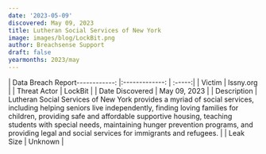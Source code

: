 ```yaml
---
date: '2023-05-09'
discovered: May 09, 2023
title: Lutheran Social Services of New York
image: images/blog/LockBit.png
author: Breachsense Support
draft: false
yearmonths: 2023/may
---
```


| Data Breach Report------------:     |:-------------:    | :-----:|
| Victim      | lssny.org      | 
| Threat Actor      | LockBit      | 
| Date Discovered      | May 09, 2023      | 
| Description      | Lutheran Social Services of New York provides a myriad of social services, including helping seniors live independently, finding loving families for children, providing safe and affordable supportive housing, teaching students with special needs, maintaining hunger prevention programs, and providing legal and social services for immigrants and refugees.      | 
| Leak Size      | Unknown      | 

